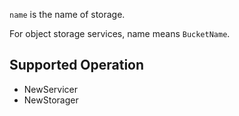 `name` is the name of storage.

For object storage services, name means `BucketName`.

## Supported Operation

- NewServicer
- NewStorager
